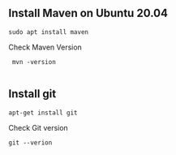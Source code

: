 ##  Install Maven on Ubuntu 20.04

```
sudo apt install maven
```

Check Maven Version

```
 mvn -version
 
```
## Install git

```
apt-get install git
```
Check Git version
```
git --verion
```
